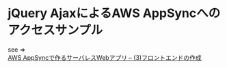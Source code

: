# jQuery AjaxによるAWS AppSyncへのアクセスサンプル

see =>  
 [AWS AppSyncで作るサーバレスWebアプリ – (3)フロントエンドの作成](https://www.pressmantech.com/?p=4786)